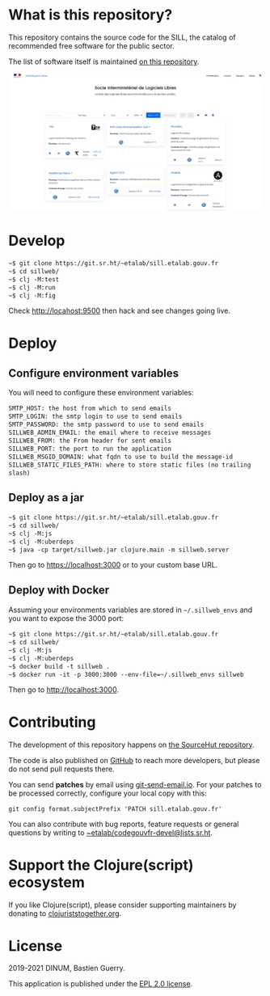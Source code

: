 
# What is this repository?

This repository contains the source code for the SILL, the catalog of
recommended free software for the public sector.

The list of software itself is maintained [on this repository](https://git.sr.ht/~etalab/sill).

![img](sillweb.png)


# Develop

    ~$ git clone https://git.sr.ht/~etalab/sill.etalab.gouv.fr
    ~$ cd sillweb/
    ~$ clj -M:test
    ~$ clj -M:run
    ~$ clj -M:fig

Check <http://locahost:9500> then hack and see changes going live.


# Deploy


## Configure environment variables

You will need to configure these environment variables:

    SMTP_HOST: the host from which to send emails
    SMTP_LOGIN: the smtp login to use to send emails
    SMTP_PASSWORD: the smtp password to use to send emails
    SILLWEB_ADMIN_EMAIL: the email where to receive messages
    SILLWEB_FROM: the From header for sent emails
    SILLWEB_PORT: the port to run the application
    SILLWEB_MSGID_DOMAIN: what fqdn to use to build the message-id
    SILLWEB_STATIC_FILES_PATH: where to store static files (no trailing slash)


## Deploy as a jar

    ~$ git clone https://git.sr.ht/~etalab/sill.etalab.gouv.fr
    ~$ cd sillweb/
    ~$ clj -M:js
    ~$ clj -M:uberdeps
    ~$ java -cp target/sillweb.jar clojure.main -m sillweb.server

Then go to <https://localhost:3000> or to your custom base URL.


## Deploy with Docker

Assuming your environments variables are stored in `~/.sillweb_envs`
and you want to expose the 3000 port:

    ~$ git clone https://git.sr.ht/~etalab/sill.etalab.gouv.fr
    ~$ cd sillweb/
    ~$ clj -M:js
    ~$ clj -M:uberdeps
    ~$ docker build -t sillweb .
    ~$ docker run -it -p 3000:3000 --env-file=~/.sillweb_envs sillweb

Then go to <http://localhost:3000>.


# Contributing

The development of this repository happens on [the SourceHut
repository](https://git.sr.ht/~etalab/sill.etalab.gouv.fr).  

The code is also published on [GitHub](https://github.com/etalab/sill.etalab.gouv.fr) to reach more developers, but
please do not send pull requests there.

You can send **patches** by email using [git-send-email.io](https://git-send-email.io/).  For your
patches to be processed correctly, configure your local copy with
this:

    git config format.subjectPrefix 'PATCH sill.etalab.gouv.fr'

You can also contribute with bug reports, feature requests or general
questions by writing to [~etalab/codegouvfr-devel@lists.sr.ht](mailto:~etalab/codegouvfr-devel@lists.sr.ht).


# Support the Clojure(script) ecosystem

If you like Clojure(script), please consider supporting maintainers by
donating to [clojuriststogether.org](https://www.clojuriststogether.org).


# License

2019-2021 DINUM, Bastien Guerry.

This application is published under the [EPL 2.0 license](LICENSE).


